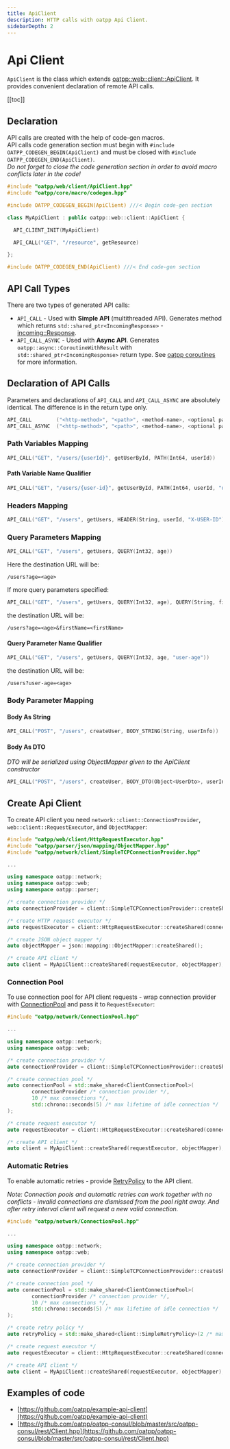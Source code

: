 ```yaml
---
title: ApiClient
description: HTTP calls with oatpp Api Client.
sidebarDepth: 2
---
```


# Api Client <seo/>

`ApiClient` is the class which extends [oatpp::web::client::ApiClient](/api/latest/oatpp/web/client/ApiClient/). 
It provides convenient declaration of remote API calls.

[[toc]]

## Declaration

API calls are created with the help of code-gen macros.  
API calls code generation section must begin with 
`#include OATPP_CODEGEN_BEGIN(ApiClient)` and must be closed with 
`#include OATPP_CODEGEN_END(ApiClient)`.  
*Do not forget to close the code generation section in order to avoid macro conflicts later in the code!*

```cpp
#include "oatpp/web/client/ApiClient.hpp"
#include "oatpp/core/macro/codegen.hpp"

#include OATPP_CODEGEN_BEGIN(ApiClient) ///< Begin code-gen section

class MyApiClient : public oatpp::web::client::ApiClient {

  API_CLIENT_INIT(MyApiClient)

  API_CALL("GET", "/resource", getResource)

};

#include OATPP_CODEGEN_END(ApiClient) ///< End code-gen section
```

## API Call Types 

There are two types of generated API calls:

- `API_CALL` - Used with **Simple API** (multithreaded API). Generates method which returns `std::shared_ptr<IncomingResponse>` - [incoming::Response](/api/latest/oatpp/web/protocol/http/incoming/Response/). 
- `API_CALL_ASYNC` - Used with **Async API**. Generates `oatpp::async::CoroutineWithResult` with `std::shared_ptr<IncomingResponse>` return type. 
See [oatpp coroutines](/docs/oatpp-coroutines/) for more information.

 
## Declaration of API Calls

Parameters and declarations of `API_CALL` and `API_CALL_ASYNC` are absolutely identical. The difference is in the return type only.

```cpp
API_CALL        ("<http-method>", "<path>", <method-name>, <optional param-mappings>)
API_CALL_ASYNC  ("<http-method>", "<path>", <method-name>, <optional param-mappings>)
```

### Path Variables Mapping

```cpp
API_CALL("GET", "/users/{userId}", getUserById, PATH(Int64, userId))
```

#### Path Variable Name Qualifier

```cpp
API_CALL("GET", "/users/{user-id}", getUserById, PATH(Int64, userId, "user-id"))
```

### Headers Mapping

```cpp
API_CALL("GET", "/users", getUsers, HEADER(String, userId, "X-USER-ID"))
```

### Query Parameters Mapping

```cpp
API_CALL("GET", "/users", getUsers, QUERY(Int32, age))
```

Here the destination URL will be:

```
/users?age=<age>
```

If more query parameters specified:

```cpp
API_CALL("GET", "/users", getUsers, QUERY(Int32, age), QUERY(String, firstName))
```

the destination URL will be:

```
/users?age=<age>&firstName=<firstName>
```

#### Query Parameter Name Qualifier

```cpp
API_CALL("GET", "/users", getUsers, QUERY(Int32, age, "user-age"))
```

the destination URL will be:

```
/users?user-age=<age>
```

### Body Parameter Mapping

#### Body As String

```cpp
API_CALL("POST", "/users", createUser, BODY_STRING(String, userInfo))
```

#### Body As DTO

*DTO will be serialized using ObjectMapper given to the ApiClient constructor*

```cpp
API_CALL("POST", "/users", createUser, BODY_DTO(Object<UserDto>, userInfo))
```

## Create Api Client

To create API client you need `network::client::ConnectionProvider`, `web::client::RequestExecutor`, and `ObjectMapper`:

```cpp
#include "oatpp/web/client/HttpRequestExecutor.hpp"
#include "oatpp/parser/json/mapping/ObjectMapper.hpp"
#include "oatpp/network/client/SimpleTCPConnectionProvider.hpp"

...

using namespace oatpp::network;
using namespace oatpp::web;
using namespace oatpp::parser;

/* create connection provider */
auto connectionProvider = client::SimpleTCPConnectionProvider::createShared("httpbin.org" /* host */, 80 /* port */);

/* create HTTP request executor */
auto requestExecutor = client::HttpRequestExecutor::createShared(connectionProvider);

/* create JSON object mapper */
auto objectMapper = json::mapping::ObjectMapper::createShared();

/* create API client */
auto client = MyApiClient::createShared(requestExecutor, objectMapper);
``` 

### Connection Pool

To use connection pool for API client requests - wrap connection provider with [ConnectionPool](/api/latest/oatpp/network/ConnectionPool/) and pass it to `RequestExecutor`:

```cpp
#include "oatpp/network/ConnectionPool.hpp"

...

using namespace oatpp::network;
using namespace oatpp::web;

/* create connection provider */
auto connectionProvider = client::SimpleTCPConnectionProvider::createShared("httpbin.org" /* host */, 80 /* port */);

/* create connection pool */
auto connectionPool = std::make_shared<ClientConnectionPool>(
        connectionProvider /* connection provider */, 
        10 /* max connections */, 
        std::chrono::seconds(5) /* max lifetime of idle connection */
);

/* create request executor */
auto requestExecutor = client::HttpRequestExecutor::createShared(connectionPool /* pass connection pool */);

/* create API client */
auto client = MyApiClient::createShared(requestExecutor, objectMapper);
```

### Automatic Retries

To enable automatic retries - provide [RetryPolicy](http://localhost:8080/api/latest/oatpp/web/client/RetryPolicy/) to the API client.

*Note: Connection pools and automatic retries can work together with no conflicts - invalid connections are dismissed from the pool right away. And after retry interval client will request a new valid connection.*

```cpp
#include "oatpp/network/ConnectionPool.hpp"

...

using namespace oatpp::network;
using namespace oatpp::web;

/* create connection provider */
auto connectionProvider = client::SimpleTCPConnectionProvider::createShared("httpbin.org" /* host */, 80 /* port */);

/* create connection pool */
auto connectionPool = std::make_shared<ClientConnectionPool>(
        connectionProvider /* connection provider */, 
        10 /* max connections */, 
        std::chrono::seconds(5) /* max lifetime of idle connection */
);

/* create retry policy */
auto retryPolicy = std::make_shared<client::SimpleRetryPolicy>(2 /* max retries */, std::chrono::seconds(1) /* retry interval */);

/* create request executor */
auto requestExecutor = client::HttpRequestExecutor::createShared(connectionPool, retryPolicy /* retry policy */);

/* create API client */
auto client = MyApiClient::createShared(requestExecutor, objectMapper);
```
   
## Examples of code
- [https://github.com/oatpp/example-api-client](https://github.com/oatpp/example-api-client)
- [https://github.com/oatpp/oatpp-consul/blob/master/src/oatpp-consul/rest/Client.hpp](https://github.com/oatpp/oatpp-consul/blob/master/src/oatpp-consul/rest/Client.hpp)
 